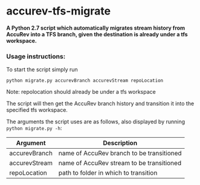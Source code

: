 # accurev-tfs-migrate

**A Python 2.7 script which automatically migrates stream history from AccuRev into a TFS branch, given the destination is already under a tfs workspace.**

### Usage instructions:

To start the script simply run

`python migrate.py accurevBranch accurevStream repoLocation`

Note: repolocation should already be under a tfs workspace

The script will then get the AccuRev branch history and transition it into the specified tfs workspace.

The arguments the script uses are as follows, also displayed by running `python migrate.py -h`:

|         Argument           |                          Description                            |
| ---------------------------|-----------------------------------------------------------------|
| accurevBranch              |            name of AccuRev branch to be transitioned            |
| accurevStream              |            name of AccuRev stream to be transitioned            |
| repoLocation               |            path to folder in which to transition                |